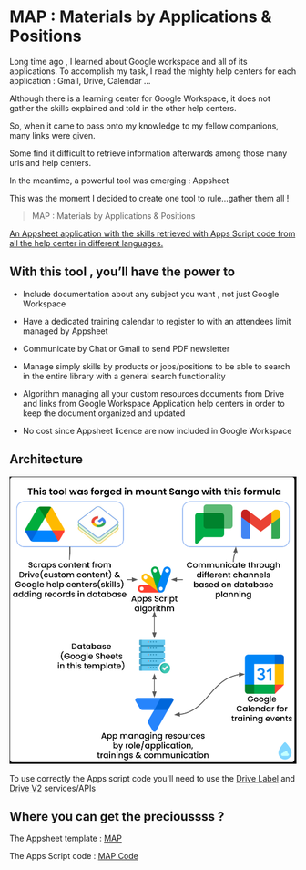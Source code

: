 
# MAP : Materials by Applications & Positions

Long time ago , I learned about Google workspace and all of its applications. To accomplish my task, I read the mighty help centers for each application : Gmail, Drive, Calendar …

Although there is a learning center for Google Workspace, it does not gather the skills explained and told in the other help centers.

So, when it came to pass onto my knowledge to my fellow companions, many links were given.

Some find it difficult to retrieve information afterwards among those many urls and help centers.

In the meantime,  a powerful tool was emerging : Appsheet

This was the moment I decided to create one tool to rule…gather them all !	


> MAP : Materials by Applications & Positions

[An Appsheet application with the skills retrieved with Apps Script code from all the help center in different languages.](#) 

## With this tool , you’ll have the power to  

* Include documentation about any subject you want , not just Google Workspace

* Have a dedicated training calendar to register to with an attendees limit managed by Appsheet

* Communicate by Chat or Gmail to send PDF newsletter

* Manage simply skills by products or jobs/positions to be able to search in the entire library with a general search functionality

* Algorithm managing all your custom resources documents from Drive and links from Google Workspace Application help centers in order to keep the document organized and updated

* No cost since Appsheet licence are now included in Google Workspace

## Architecture

![architecture](https://github.com/GhislainSanjuan/map/blob/main/docs/architecture.png?raw=true)

To use correctly the Apps script code you'll need to use the [Drive Label](https://developers.google.com/drive/labels/guides/overview?authuser=0) and [Drive V2](https://developers.google.com/apps-script/advanced/drive?authuser=0) services/APIs 

## Where you can get the precioussss ?

The Appsheet template : [MAP](https://www.appsheet.com//templates/Materials-by-Applications--Positions?appGuidString=cffb360e-f92c-4c28-97c0-26b2cf49c6d1)

The Apps Script code : [MAP Code](https://github.com/GhislainSanjuan/map/tree/main/code)






